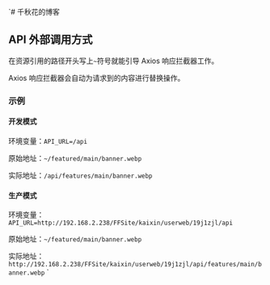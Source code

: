 `# 千秋花的博客

## API 外部调用方式

在资源引用的路径开头写上`~`符号就能引导 Axios 响应拦截器工作。

Axios 响应拦截器会自动为请求到的内容进行替换操作。

### 示例

#### 开发模式

环境变量：`API_URL=/api`

原始地址：`~/featured/main/banner.webp`

实际地址：`/api/features/main/banner.webp`

#### 生产模式

环境变量：`API_URL=http://192.168.2.238/FFSite/kaixin/userweb/19j1zjl/api`

原始地址：`~/featured/main/banner.webp`

实际地址：`http://192.168.2.238/FFSite/kaixin/userweb/19j1zjl/api/features/main/banner.webp`
`
